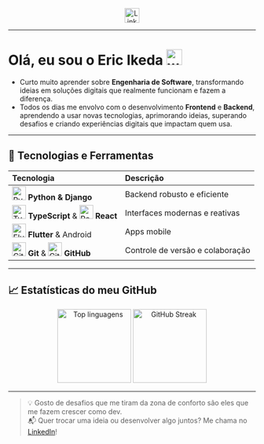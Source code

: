 <div align="center">
  <a href="https://www.linkedin.com/in/ericikeda1/" target="_blank" rel="noopener noreferrer">
    <img src="https://img.shields.io/static/v1?message=LinkedIn&logo=linkedin&color=0077B5&style=for-the-badge" height="30" alt="LinkedIn" />
  </a>
</div>

---

# Olá, eu sou o **Eric Ikeda** <img src="https://media.giphy.com/media/hvRJCLFzcasrR4ia7z/giphy.gif" alt="waving hand" width="32" />

- Curto muito aprender sobre **Engenharia de Software**, transformando ideias em soluções digitais que realmente funcionam e fazem a diferença.  
- Todos os dias me envolvo com o desenvolvimento **Frontend** e **Backend**, aprendendo a usar novas tecnologias, aprimorando ideias, superando desafios e criando experiências digitais que impactam quem usa.  


---

## 🚀 Tecnologias e Ferramentas

<div align="center">

| Tecnologia                                    | Descrição                          |
| :------------------------------------------- | :-------------------------------- |
| <img src="https://cdn.jsdelivr.net/gh/devicons/devicon/icons/python/python-original.svg" width="28" alt="Python" /> **Python & Django**       | Backend robusto e eficiente         |
| <img src="https://cdn.jsdelivr.net/gh/devicons/devicon/icons/typescript/typescript-original.svg" width="28" alt="TypeScript" /> **TypeScript** & <img src="https://cdn.jsdelivr.net/gh/devicons/devicon/icons/react/react-original.svg" width="28" alt="React" /> **React** | Interfaces modernas e reativas      |
| <img src="https://cdn.jsdelivr.net/gh/devicons/devicon/icons/flutter/flutter-original.svg" width="28" alt="Flutter" /> **Flutter** & Android          | Apps mobile |
| <img src="https://cdn.jsdelivr.net/gh/devicons/devicon/icons/git/git-original.svg" width="28" alt="Git" /> **Git** & <img src="https://cdn.jsdelivr.net/gh/devicons/devicon/icons/github/github-original.svg" width="28" alt="GitHub" /> **GitHub**     | Controle de versão e colaboração    |

</div>

---

## 📈 Estatísticas do meu GitHub

<div align="center">
  <img src="https://github-readme-stats.vercel.app/api/top-langs?username=EricIkeda1&locale=pt-br&layout=compact&theme=dracula" height="150" alt="Top linguagens" />
  <img src="https://streak-stats.demolab.com?user=EricIkeda1&locale=pt-br&mode=daily&theme=dracula" height="150" alt="GitHub Streak" />
</div>

---

> 💡 Gosto de desafios que me tiram da zona de conforto são eles que me fazem crescer como dev.  
> 📬 Quer trocar uma ideia ou desenvolver algo juntos? Me chama no [LinkedIn](https://www.linkedin.com/in/ericikeda1/)!
